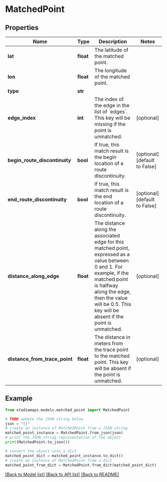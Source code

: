 # MatchedPoint


## Properties

Name | Type | Description | Notes
------------ | ------------- | ------------- | -------------
**lat** | **float** | The latitude of the matched point. | 
**lon** | **float** | The longitude of the matched point. | 
**type** | **str** |  | 
**edge_index** | **int** | The index of the edge in the list of &#x60;edges&#x60;. This key will be missing if the point is unmatched. | [optional] 
**begin_route_discontinuity** | **bool** | If true, this match result is the begin location of a route discontinuity. | [optional] [default to False]
**end_route_discontinuity** | **bool** | If true, this match result is the end location of a route discontinuity. | [optional] [default to False]
**distance_along_edge** | **float** | The distance along the associated edge for this matched point, expressed as a value between 0 and 1. For example, if the matched point is halfway along the edge, then the value will be 0.5. This key will be absent if the point is unmatched. | [optional] 
**distance_from_trace_point** | **float** | The distance in meters from the trace point to the matched point. This key will be absent if the point is unmatched. | [optional] 

## Example

```python
from stadiamaps.models.matched_point import MatchedPoint

# TODO update the JSON string below
json = "{}"
# create an instance of MatchedPoint from a JSON string
matched_point_instance = MatchedPoint.from_json(json)
# print the JSON string representation of the object
print(MatchedPoint.to_json())

# convert the object into a dict
matched_point_dict = matched_point_instance.to_dict()
# create an instance of MatchedPoint from a dict
matched_point_from_dict = MatchedPoint.from_dict(matched_point_dict)
```
[[Back to Model list]](../README.md#documentation-for-models) [[Back to API list]](../README.md#documentation-for-api-endpoints) [[Back to README]](../README.md)


